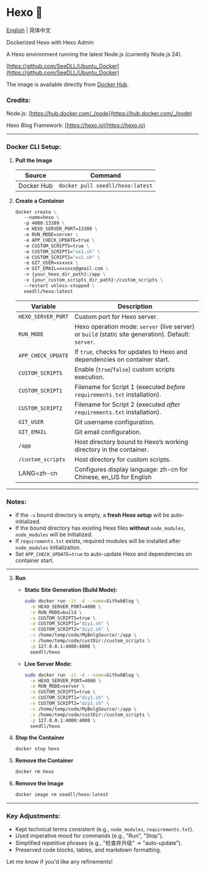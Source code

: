 Hexo 🐋
============

[English](./README.md) | 简体中文

Dockerized Hexo with Hexo Admin

A Hexo environment running the latest Node.js (currently Node.js 24).

[https://github.com/SeeDLL/Ubuntu_Docker](https://github.com/SeeDLL/Ubuntu_Docker)

The image is available directly from [Docker Hub](https://hub.docker.com/r/seedll/hexo/).

### Credits:
Node.js:
[https://hub.docker.com/_/node](https://hub.docker.com/_/node)

Hexo Blog Framework:
[https://hexo.io](https://hexo.io)

---

### Docker CLI Setup:

1. **Pull the Image**

   | Source      | Command                           |
   |-------------|-----------------------------------|
   | Docker Hub  | `docker pull seedll/hexo:latest`  |

2. **Create a Container**

   ```dockerfile
   docker create \
      --name=hexo \
      -p 4000:13389 \
      -e HEXO_SERVER_PORT=13389 \
      -e RUN_MODE=server \
      -e APP_CHECK_UPDATE=true \
      -e CUSTOM_SCRIPTS=true \
      -e CUSTOM_SCRIPT1="xx1.sh" \
      -e CUSTOM_SCRIPT2="xx2.sh" \
      -e GIT_USER=xxxxxx \
      -e GIT_EMAIL=xxxxxx@gmail.com \
      -v {your_hexo_dir_path}:/app \
      -v {your_custom_scripts_dir_path}:/custom_scripts \
      --restart unless-stopped \
      seedll/hexo:latest
   ```

   | Variable             | Description                                                                 |
   |----------------------|-----------------------------------------------------------------------------|
   | `HEXO_SERVER_PORT`   | Custom port for Hexo server.                                                |
   | `RUN_MODE`           | Hexo operation mode: `server` (live server) or `build` (static site generation). Default: `server`. |
   | `APP_CHECK_UPDATE`   | If `true`, checks for updates to Hexo and dependencies on container start.  |
   | `CUSTOM_SCRIPTS`     | Enable (`true`/`false`) custom scripts execution.                           |
   | `CUSTOM_SCRIPT1`     | Filename for Script 1 (executed *before* `requirements.txt` installation).  |
   | `CUSTOM_SCRIPT2`     | Filename for Script 2 (executed *after* `requirements.txt` installation).   |
   | `GIT_USER`           | Git username configuration.                                                 |
   | `GIT_EMAIL`          | Git email configuration.                                                    |
   | `/app`               | Host directory bound to Hexo’s working directory in the container.          |
   | `/custom_scripts`    | Host directory for custom scripts.                                          |
   | LANG=zh-cn    |  Configures display language: zh-cn for Chinese, en_US for English |

---

### Notes:
- If the `-v` bound directory is empty, a **fresh Hexo setup** will be auto-initialized.
- If the bound directory has existing Hexo files **without** `node_modules`, `node_modules` will be initialized.
- If `requirements.txt` exists, required modules will be installed after `node_modules` initialization.
- Set `APP_CHECK_UPDATE=true` to auto-update Hexo and dependencies on container start.

---

3. **Run**
   - **Static Site Generation (Build Mode):**
     ```bash
     sudo docker run -it -d --name=GithubBlog \
       -e HEXO_SERVER_PORT=4000 \
       -e RUN_MODE=build \
       -e CUSTOM_SCRIPTS=true \
       -e CUSTOM_SCRIPT1="diy1.sh" \
       -e CUSTOM_SCRIPT2="diy2.sh" \
       -v /home/temp/code/MyBolgSource/:/app \
       -v /home/temp/code/custDir:/custom_scripts \
       -p 127.0.0.1:4000:4000 \
       seedll/hexo
     ```

   - **Live Server Mode:**
     ```bash
     sudo docker run -it -d --name=GithubBlog \
       -e HEXO_SERVER_PORT=4000 \
       -e RUN_MODE=server \
       -e CUSTOM_SCRIPTS=true \
       -e CUSTOM_SCRIPT1="diy1.sh" \
       -e CUSTOM_SCRIPT2="diy2.sh" \
       -v /home/temp/code/MyBolgSource/:/app \
       -v /home/temp/code/custDir:/custom_scripts \
       -p 127.0.0.1:4000:4000 \
       seedll/hexo
     ```

4. **Stop the Container**
   ```bash
   docker stop hexo
   ```

5. **Remove the Container**
   ```bash
   docker rm hexo
   ```

6. **Remove the Image**
   ```bash
   docker image rm seedll/hexo:latest
   ```

--- 

### Key Adjustments:
- Kept technical terms consistent (e.g., `node_modules`, `requirements.txt`).
- Used imperative mood for commands (e.g., "Run", "Stop").
- Simplified repetitive phrases (e.g., "检查并升级" → "auto-update").
- Preserved code blocks, tables, and markdown formatting.

Let me know if you'd like any refinements!